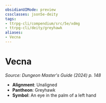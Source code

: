 ```yaml
---
obsidianUIMode: preview
cssclasses: json5e-deity
tags:
- ttrpg-cli/compendium/src/5e/xdmg
- ttrpg-cli/deity/greyhawk
aliases: 
- Vecna
---
```

# Vecna
*Source: Dungeon Master's Guide (2024) p. 148* 

- **Alignment**: Unaligned
- **Pantheon**: Greyhawk
- **Symbol**: An eye in the palm of a left hand